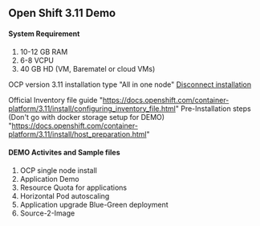 ## Open Shift 3.11 Demo 

#### System Requirement
1. 10-12 GB RAM
2. 6-8 VCPU
3. 40 GB HD
(VM, Barematel or cloud VMs)

OCP version 3.11 installation type "All in one node" 
[Disconnect installation](https://docs.openshift.com/container-platform/3.11/install/disconnected_install.html)


Official Inventory file guide "https://docs.openshift.com/container-platform/3.11/install/configuring_inventory_file.html"
Pre-Installation steps (Don't go with docker storage setup for DEMO)
"https://docs.openshift.com/container-platform/3.11/install/host_preparation.html"

#### DEMO Activites and Sample files
1. OCP single node install
2. Application Demo
3. Resource Quota for applications 
4. Horizontal Pod autoscaling
5. Application upgrade Blue-Green deployment
6. Source-2-Image

